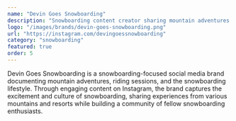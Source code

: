 ```yaml
---
name: "Devin Goes Snowboarding"
description: "Snowboarding content creator sharing mountain adventures and riding experiences"
logo: "/images/brands/devin-goes-snowboarding.png"
url: "https://instagram.com/devingoessnowboarding"
category: "snowboarding"
featured: true
order: 5
---
```


Devin Goes Snowboarding is a snowboarding-focused social media brand documenting mountain adventures, riding sessions, and the snowboarding lifestyle. Through engaging content on Instagram, the brand captures the excitement and culture of snowboarding, sharing experiences from various mountains and resorts while building a community of fellow snowboarding enthusiasts.